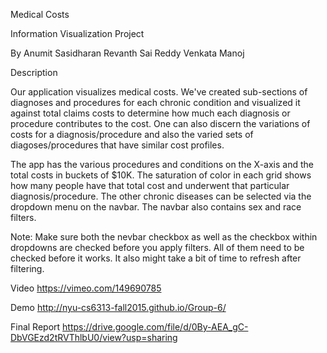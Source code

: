 Medical Costs

Information Visualization Project

By
Anumit Sasidharan
Revanth Sai Reddy
Venkata Manoj

Description

Our application visualizes medical costs. We've created sub-sections of diagnoses and procedures for each chronic condition and visualized it against total claims costs to determine how much each diagnosis or procedure contributes to the cost. One can also discern the variations of costs for a diagnosis/procedure and also the varied sets of diagoses/procedures that have similar cost profiles.

The app has the various procedures and conditions on the X-axis and the total costs in buckets of $10K. The saturation of color in each grid shows how many people have that total cost and underwent that particular diagnosis/procedure. The other chronic diseases can be selected via the dropdown menu on the navbar. The navbar also contains sex and race filters.

Note: Make sure both the nevbar checkbox as well as the checkbox within dropdowns are checked before you apply filters. All of them need to be checked before it works. It also might take a bit of time to refresh after filtering.

Video
https://vimeo.com/149690785

Demo
http://nyu-cs6313-fall2015.github.io/Group-6/

Final Report
https://drive.google.com/file/d/0By-AEA_gC-DbVGEzd2tRVThlbU0/view?usp=sharing
